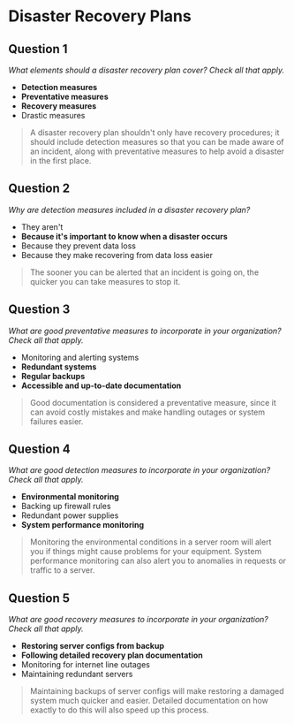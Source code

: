 # Disaster Recovery Plans

## Question 1

*What elements should a disaster recovery plan cover? Check all that apply.*

* **Detection measures**
* **Preventative measures**
* **Recovery measures**
* Drastic measures

> A disaster recovery plan shouldn't only have recovery procedures; it should include detection measures so that you can be made aware of an incident, along with preventative measures to help avoid a disaster in the first place.

## Question 2

*Why are detection measures included in a disaster recovery plan?*

* They aren't
* **Because it's important to know when a disaster occurs**
* Because they prevent data loss
* Because they make recovering from data loss easier

> The sooner you can be alerted that an incident is going on, the quicker you can take measures to stop it.

## Question 3

*What are good preventative measures to incorporate in your organization? Check all that apply.*

* Monitoring and alerting systems
* **Redundant systems**
* **Regular backups**
* **Accessible and up-to-date documentation**

> Good documentation is considered a preventative measure, since it can avoid costly mistakes and make handling outages or system failures easier.

## Question 4

*What are good detection measures to incorporate in your organization? Check all that apply.*

* **Environmental monitoring**
* Backing up firewall rules
* Redundant power supplies
* **System performance monitoring**

> Monitoring the environmental conditions in a server room will alert you if things might cause problems for your equipment. System performance monitoring can also alert you to anomalies in requests or traffic to a server.

## Question 5

*What are good recovery measures to incorporate in your organization? Check all that apply.*

* **Restoring server configs from backup**
* **Following detailed recovery plan documentation**
* Monitoring for internet line outages
* Maintaining redundant servers

> Maintaining backups of server configs will make restoring a damaged system much quicker and easier. Detailed documentation on how exactly to do this will also speed up this process.